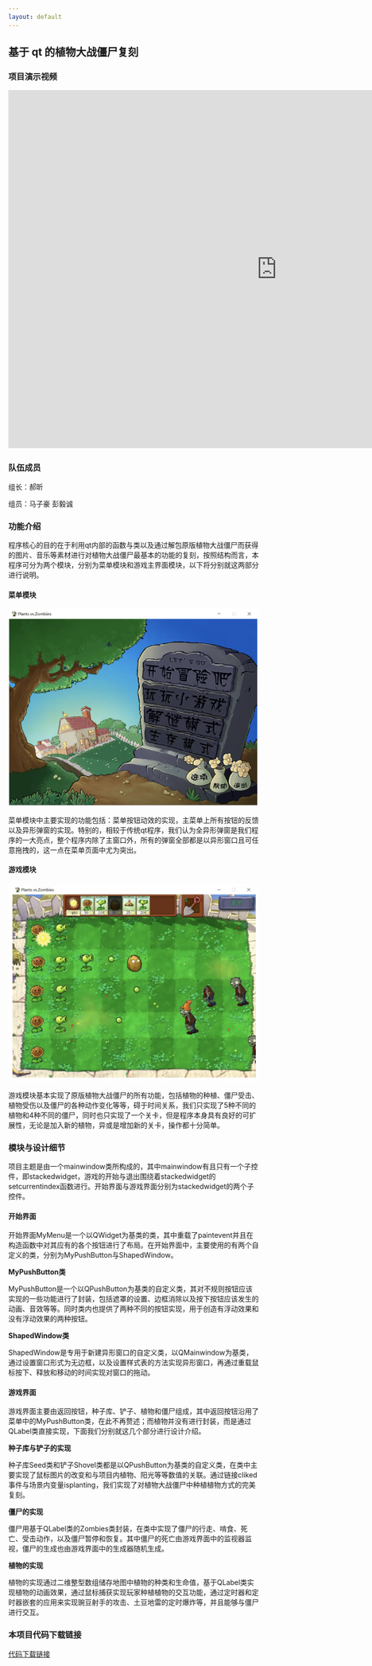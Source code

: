 ```yaml
---
layout: default
---
```




## 基于 qt 的植物大战僵尸复刻

<!-- [项目演示视频链接](http://39.96.165.147/Projects/QT-video/project_0.mp4) -->

### 项目演示视频
<iframe 
    src="http://39.96.165.147/Projects/QT-video/project_0.mp4"
    width="1080" 
    height="720" 
    frameborder="0" 
    allowfullscreen>
</iframe>

### 队伍成员

组长：郝昕

组员：马子豪 彭毅诚


### 功能介绍

程序核心的目的在于利用qt内部的函数与类以及通过解包原版植物大战僵尸而获得的图片、音乐等素材进行对植物大战僵尸最基本的功能的复刻，按照结构而言，本程序可分为两个模块，分别为菜单模块和游戏主界面模块，以下将分别就这两部分进行说明。

#### 菜单模块

![](image/project1-1.png)

菜单模块中主要实现的功能包括：菜单按钮动效的实现，主菜单上所有按钮的反馈以及异形弹窗的实现。特别的，相较于传统qt程序，我们认为全异形弹窗是我们程序的一大亮点，整个程序内除了主窗口外，所有的弹窗全部都是以异形窗口且可任意拖拽的，这一点在菜单页面中尤为突出。

#### 游戏模块

![](image/project1-2.png)

游戏模块基本实现了原版植物大战僵尸的所有功能，包括植物的种植、僵尸受击、植物受伤以及僵尸的各种动作变化等等，碍于时间关系，我们只实现了5种不同的植物和4种不同的僵尸，同时也只实现了一个关卡，但是程序本身具有良好的可扩展性，无论是加入新的植物，异或是增加新的关卡，操作都十分简单。

### 模块与设计细节

项目主题是由一个mainwindow类所构成的，其中mainwindow有且只有一个子控件，即stackedwidget，游戏的开始与退出围绕着stackedwidget的setcurrentindex函数进行。开始界面与游戏界面分别为stackedwidget的两个子控件。

#### 开始界面

开始界面MyMenu是一个以QWidget为基类的类，其中重载了paintevent并且在构造函数中对其应有的各个按钮进行了布局。在开始界面中，主要使用的有两个自定义的类，分别为MyPushButton与ShapedWindow。

**MyPushButton类**

MyPushButton是一个以QPushButton为基类的自定义类，其对不规则按钮应该实现的一些功能进行了封装，包括遮罩的设置、边框消除以及按下按钮应该发生的动画、音效等等。同时类内也提供了两种不同的按钮实现，用于创造有浮动效果和没有浮动效果的两种按钮。

**ShapedWindow类**

ShapedWindow是专用于新建异形窗口的自定义类，以QMainwindow为基类，通过设置窗口形式为无边框，以及设置样式表的方法实现异形窗口，再通过重载鼠标按下、释放和移动的时间实现对窗口的拖动。

#### 游戏界面

游戏界面主要由返回按钮，种子库、铲子、植物和僵尸组成，其中返回按钮沿用了菜单中的MyPushButton类，在此不再赘述；而植物并没有进行封装，而是通过QLabel类直接实现，下面我们分别就这几个部分进行设计介绍。


**种子库与铲子的实现**

种子库Seed类和铲子Shovel类都是以QPushButton为基类的自定义类，在类中主要实现了鼠标图片的改变和与项目内植物、阳光等等数值的关联。通过链接cliked事件与场景内变量isplanting，我们实现了对植物大战僵尸中种植植物方式的完美复刻。

**僵尸的实现**

僵尸用基于QLabel类的Zombies类封装，在类中实现了僵尸的行走、啃食、死亡、受击动作，以及僵尸暂停和恢复。其中僵尸的死亡由游戏界面中的监视器监视，僵尸的生成也由游戏界面中的生成器随机生成。

**植物的实现**

植物的实现通过二维整型数组储存地图中植物的种类和生命值，基于QLabel类实现植物的动画效果，通过鼠标捕获实现玩家种植植物的交互功能，通过定时器和定时器嵌套的应用来实现豌豆射手的攻击、土豆地雷的定时爆炸等，并且能够与僵尸进行交互。


### 本项目代码下载链接

[代码下载链接](https://github.com/YuIcy/PlantsVSZombies)